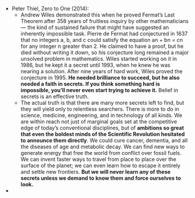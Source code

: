 - Peter Thiel, Zero to One (2014):
	- Andrew Wiles demonstrated this when he proved Fermat’s Last Theorem after 358 years of fruitless inquiry by other mathematicians— the kind of sustained failure that might have suggested an inherently impossible task. Pierre de Fermat had conjectured in 1637 that no integers a, b, and c could satisfy the equation an + bn = cn for any integer n greater than 2. He claimed to have a proof, but he died without writing it down, so his conjecture long remained a major unsolved problem in mathematics. Wiles started working on it in 1986, but he kept it a secret until 1993, when he knew he was nearing a solution. After nine years of hard work, Wiles proved the conjecture in 1995. **He needed brilliance to succeed, but he also needed a faith in secrets. If you think something hard is impossible, you’ll never even start trying to achieve it.** Belief in secrets is an effective truth.
	- The actual truth is that there are many more secrets left to find, but they will yield only to relentless searchers. There is more to do in science, medicine, engineering, and in technology of all kinds. We are within reach not just of marginal goals set at the competitive edge of today’s conventional disciplines, but of **ambitions so great that even the boldest minds of the Scientific Revolution hesitated to announce them directly**. We could cure cancer, dementia, and all the diseases of age and metabolic decay. We can find new ways to generate energy that free the world from conflict over fossil fuels. We can invent faster ways to travel from place to place over the surface of the planet; we can even learn how to escape it entirely and settle new frontiers. **But we will never learn any of these secrets unless we demand to know them and force ourselves to look.**
-